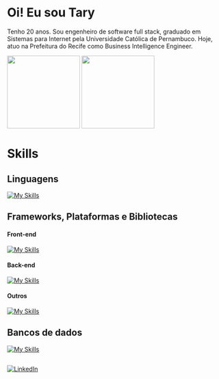 # Oi! Eu sou Tary 

Tenho 20 anos. Sou engenheiro de software full stack, graduado em Sistemas para Internet pela Universidade Católica de Pernambuco. Hoje, atuo na Prefeitura do Recife como Business Intelligence Engineer.

<div>
  <img height="170rem" src="https://github-readme-stats.vercel.app/api?username=TN-Junior&theme=tokyonight&show_icons=true&hide_border=true&count_private=true"/>
  <img height="170rem" src="https://github-readme-stats.vercel.app/api/top-langs/?username=TN-Junior&theme=tokyonight&show_icons=true&hide_border=true&layout=compact"/>
</div>

# Skills

## Linguagens
[![My Skills](https://skillicons.dev/icons?i=java,python,js,ts)](https://skillicons.dev)

## Frameworks, Plataformas e Bibliotecas
#### Front-end 
[![My Skills](https://skillicons.dev/icons?i=react,vite,tailwind)](https://skillicons.dev)


#### Back-end
[![My Skills](https://skillicons.dev/icons?i=nodejs,express,nest,flask,django,spring)](https://skillicons.dev)

#### Outros
[![My Skills](https://skillicons.dev/icons?i=npm,git,terraform,docker,aws,gcp,jenkins,kubernetes,ubuntu)](https://skillicons.dev)

## Bancos de dados
[![My Skills](https://skillicons.dev/icons?i=postgresql,mysql,supabase,mongodb)](https://skillicons.dev)



##

[![LinkedIn](https://img.shields.io/badge/LinkedIn-0077B5?style=for-the-badge&logo=linkedin&logoColor=white)](https://www.linkedin.com/in/tn-junior/)



